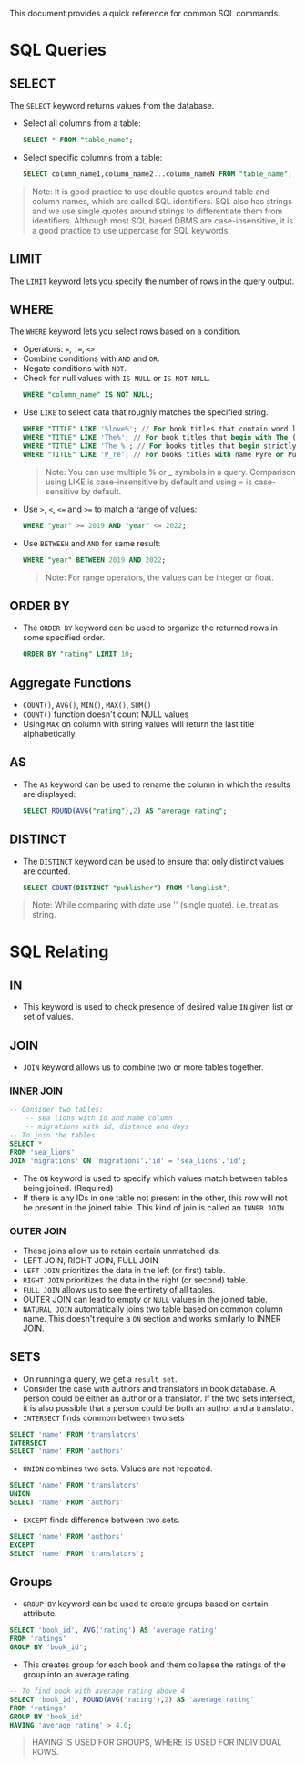 <!-- SELECT keyword returns values from the database
SELECT * FROM "table_name"; //Selects all the columns 
SELECT column_name1,column_name2...column_nameN FROM "table_name"; //Selects specified columns

// It is good practice to use double quotes around table and column names, which are called SQL identifiers.
// SQL also has strings and we use single quotes around strings to differentiate them from identifiers.
// Although most SQL based DBMS are case-insensitive, it is a good practice to use uppercase for SQL keywords.

Limit <number> at end lets you specify the number of rows in the query output.
WHERE <condition> lets you select rows based on a condition.
    - Operators: = ("equals to"), != ("not equal to"), <> ("not equal to")
    - You can combine with AND and OR.
    - You can use NOT .
    - You can use IS NULL or IS NOT NULL in conditionals as well.
        -- Eg: WHERE "column_name" IS NOT NULL;
    - LIKE keyword can be used to select data that roughly matches the specified string.
        -- WHERE "TITLE" LIKE '%love%'; // For book titles that contain word love
        -- WHERE "TITLE" LIKE 'The%'; // For book titles that begin with The (or They or These or Their and so on)
        -- WHERE "TITLE" LIKE 'The %'; // For books titles that begin strictly with The 
        -- WHERE "TITLE" LIKE 'P_re'; // For books titles with name Pyre or Pure or Pire or.. 
        -- You can use multiple % or _ symbols in a query
        -- Comparision using LIKE is case-insensitive by default and using = is case-sensitive by default.
    - Operators >,<,<= and >= can be used to match a range of values:
        -- WHERE "year" >= 2019 AND "year" <= 2022;
    - You can also use BETWEEN and AND for same result:
        -- WHERE "year" BETWEEN 2019 AND 2022;
    - For range operators, the values can be integer or float

ORDER BY <column_name> <ASC/DESC> can be used to organize the returned rows in some specified order.
    - ORDER BY "rating" LIMIT 10;

Aggregate functions:
    - COUNT(), AVG(), MIN(), MAX(), SUM()
    - COUNT() function doesn't count NULL values
    - Using MAX on column with string values will return the last title alphabetically.

AS keyword can be used to rename the column in which the results are displayed.
    - SELECT ROUND(AVG("rating"),2) AS "average rating";

DISTINCT keyword can be used to ensure that only distinct values are counted.
    - SELECT COUNT(DISTINCT "publisher") FROM "longlist"; -->


This document provides a quick reference for common SQL commands.

# SQL Queries

## SELECT

The `SELECT` keyword returns values from the database.

- Select all columns from a table:
    ```sql
    SELECT * FROM "table_name";
    ```
- Select specific columns from a table:
    ```sql
    SELECT column_name1,column_name2...column_nameN FROM "table_name";
    ```

> Note: It is good practice to use double quotes around table and column names, which are called SQL identifiers. SQL also has strings and we use single quotes around strings to differentiate them from identifiers. Although most SQL based DBMS are case-insensitive, it is a good practice to use uppercase for SQL keywords.

## LIMIT

The `LIMIT` keyword lets you specify the number of rows in the query output.

## WHERE

The `WHERE` keyword lets you select rows based on a condition.

- Operators: `=`, `!=`, `<>`
- Combine conditions with `AND` and `OR`.
- Negate conditions with `NOT`.
- Check for null values with `IS NULL` or `IS NOT NULL`.
    ```sql
    WHERE "column_name" IS NOT NULL;
    ```
- Use `LIKE` to select data that roughly matches the specified string.
    ```sql
    WHERE "TITLE" LIKE '%love%'; // For book titles that contain word love
    WHERE "TITLE" LIKE 'The%'; // For book titles that begin with The (or They or These or Their and so on)
    WHERE "TITLE" LIKE 'The %'; // For books titles that begin strictly with The 
    WHERE "TITLE" LIKE 'P_re'; // For books titles with name Pyre or Pure or Pire or.. 
    ```
    > Note: You can use multiple % or _ symbols in a query. Comparison using LIKE is case-insensitive by default and using = is case-sensitive by default.
- Use `>`, `<`, `<=` and `>=` to match a range of values:
    ```sql
    WHERE "year" >= 2019 AND "year" <= 2022;
    ```
- Use `BETWEEN` and `AND` for same result:
    ```sql
    WHERE "year" BETWEEN 2019 AND 2022;
    ```
    > Note: For range operators, the values can be integer or float.

## ORDER BY

- The `ORDER BY` keyword can be used to organize the returned rows in some specified order.
    ```sql
    ORDER BY "rating" LIMIT 10;
    ```

## Aggregate Functions

- `COUNT()`, `AVG()`, `MIN()`, `MAX()`, `SUM()`
- `COUNT()` function doesn't count NULL values
- Using `MAX` on column with string values will return the last title alphabetically.

## AS

- The `AS` keyword can be used to rename the column in which the results are displayed:
    ```sql
    SELECT ROUND(AVG("rating"),2) AS "average rating";
    ```

## DISTINCT

- The `DISTINCT` keyword can be used to ensure that only distinct values are counted.
    ```sql
    SELECT COUNT(DISTINCT "publisher") FROM "longlist";
    ```

> Note: While comparing with date use '' (single quote). i.e. treat as string.

<!-- 
Databases can have multiple tables.
.tables to view all the tables.
- These tables have some relationships between them, and hence we call the database a relational database.
    - Consider a book database
        - It can have tables like authors, books, publishers, translators
        - Authors write books
        - Publishers publish books
        - Books are translated by translators
- Why have different tables:
    - Consider using a single table for books and authors.
        - where in each row there is book name, book publish date... and author details too
    - but multiple books can have same authors
        - so, data is repeated in the table (redundancy)
    - This can be avoided by creating book table and author table separately.
    - Now author table doesn't have redundancy and neither does book table
    - Author info in author table can be referenced by book table.
    - Also same book can be co-authored

Entity Relationship(ER) diagrams:
- Relation between tables can be one-to-one, one-to-many and many-to-many.
- These relations can be shown in entity relationship diagram.
- The exact relationships between entities are really up to the designer of the database. ER diagram can be thought of as a tool to communicate these decisions with others.
- We can use keys to relate one table to another in SQL

- Primary keys:
    - Primary key is unique identifier for each record(row) in a table.
        - For eg; roll number for student of a class
    - Foreign keys: foreign key is a primary key taken from different table.
        - It helps relate tables by forming a link between them.

- Sub-queries:
    - A subquery is a query inside another query. These are also called nested queries.
    - SELECT "title"
    FROM "books"
    WHERE "publisher_id" = (
        SELECT "id"
        FROM "publishers"
        WHERE "publisher" = 'Fitzcarraldo Editions'
    );
    - Notice: subquery is in parentheses. The query that is furthest inside the parentheses will be run first, followed by outer queries.
    - The inner query is indented for readability.

 -->
# SQL Relating

## IN
- This keyword is used to check presence of desired value `IN` given list or set of values.

## JOIN
- `JOIN` keyword allows us to combine two or more tables together.

### INNER JOIN
```sql
-- Consider two tables: 
    -- sea lions with id and name column
    -- migrations with id, distance and days
-- To join the tables:
SELECT * 
FROM 'sea_lions'
JOIN 'migrations' ON 'migrations'.'id' = 'sea_lions'.'id';
```
- The `ON` keyword is used to specify which values match between tables being joined. (Required)
- If there is any IDs in one table not present in the other, this row will not be present in the joined table. This kind of join is called an `INNER JOIN`.

### OUTER JOIN

- These joins allow us to retain certain unmatched ids.
-  LEFT JOIN, RIGHT JOIN, FULL JOIN
- `LEFT JOIN` prioritizes the data in the left (or first) table.
- `RIGHT JOIN` prioritizes the data in the right (or second) table.
- `FULL JOIN` allows us to see the entirety of all tables.
-  OUTER JOIN can lead to empty or `NULL` values in the joined table.
- `NATURAL JOIN` automatically joins two table based on common column name. This doesn't require a `ON` section and works similarly to INNER JOIN.

## SETS
- On running a query, we get a `result set`.
- Consider the case with authors and translators in book database. A person could be either an author or a translator. If the two sets intersect, it is also possible that a person could be both an author and a translator.
- `INTERSECT` finds common between two sets
```sql
SELECT 'name' FROM 'translators'
INTERSECT
SELECT 'name' FROM 'authors'
```

- `UNION` combines two sets. Values are not repeated.
```sql
SELECT 'name' FROM 'translators'
UNION
SELECT 'name' FROM 'authors'
```

- `EXCEPT` finds difference between two sets.
```sql
SELECT 'name' FROM 'authors'
EXCEPT
SELECT 'name' FROM 'translators';
```

## Groups
-  `GROUP BY` keyword can be used to create groups based on certain attribute.
```sql
SELECT 'book_id', AVG('rating') AS 'average rating'
FROM 'ratings'
GROUP BY 'book_id';
```
- This creates group for each book and them collapse the ratings of the group into an average rating.

```sql
-- To find book with average rating above 4
SELECT 'book_id', ROUND(AVG('rating'),2) AS 'average rating'
FROM 'ratings'
GROUP BY 'book_id'
HAVING 'average rating' > 4.0;
```
> HAVING IS USED FOR GROUPS, WHERE IS USED FOR INDIVIDUAL ROWS.


